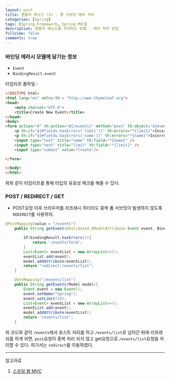 ```yaml
---
layout: post
title: 핸들러 메소드 (5) - 폼 서브밋 에러 처리
categories: [Spring]
tags: [Spring Framework, Spring MVC]
description: 핸들러 메소드를 처리하는 방법 - 에러 처리 방법
fullview: false
comments: true
---
```


### 바인딩 에러시 모델에 담기는 정보
* `Event`
* `BindingResult.event`

타임리프 폼파일 : 

```html
<!DOCTYPE html>
<html lang="en" xmlns:th = "http://www.thymeleaf.org">
<head>
    <meta charset="UTF-8">
    <title>Create New Event</title>
</head>
<body>
<form action="#" th:action="@{/events}" method="post" th:object="${event}">
    <p th:if="${#fields.hasErrors('limit')}" th:errors="*{limit}">Incorrect limit</p>
    <p th:if="${#fields.hasErrors('name')}" th:errors="*{name}">Incorrect name</p>
    <input type="text" title="name" th:field="*{name}" />
    <input type="text" title="limit" th:field="*{limit}" />
    <input type="submit" value="Create"/>

</form>

</body>
</html>
```
위와 같이 타임리프를 통해 타입의 유효성 체크를 해줄 수 있다.

### POST / REDIRECT / GET
* POST요청 이후 브라우저를 리프래시 하더라도 중복 폼 서브밋이 발생하지 않도록 `REDIRECT`를 사용하자.

```java
@PostMapping(value = "/events")
    public String getEvent(@Validated @ModelAttribute Event event, BindingResult bindingResult, Model model){

        if(bindingResult.hasErrors()){
            return "/events/form";
        }
        List<Event> eventList = new ArrayList<>();
        eventList.add(event);
        model.addAttribute(eventList);
        return "redirect:/events/list";
    }

    @GetMapping("/events/list")
    public String getEvents(Model model){
        Event event = new Event();
        event.setName("spring");
        event.setLimit(10);
        List<Event> eventList = new ArrayList<>();
        eventList.add(event);
        model.addAttribute(eventList);
        return "/events/list";
    }
```

위 코드와 같이 `/events`에서 포스트 처리를 하고 `/events/list`로 넘어간 뒤에 리프레쉬를 하게 되면, `post`요청이 중복 처리 되지 않고 get요청으로 `/events/list`요청을 처리할 수 있다. 여기서는 `redirect`를 이용하였다.

***
참고자료

1. [스프링 웹 MVC](https://inf.run/dJFi)